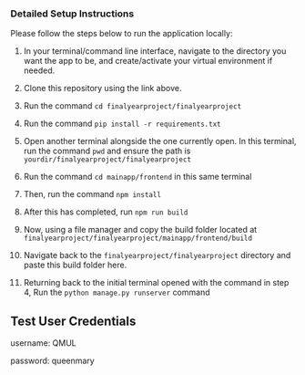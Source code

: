 ### Detailed Setup Instructions
Please follow the steps below to run the application locally:
1.  In your terminal/command line interface, navigate to the directory you want the app to be, and create/activate your virtual environment if needed.
2. Clone this repository using the link above. 
3.  Run the command `cd finalyearproject/finalyearproject` 
4. Run the command `pip install -r requirements.txt`

5. Open another terminal alongside the one currently open. In this terminal, run the command `pwd` and ensure the path is `yourdir/finalyearproject/finalyearproject`
6. Run the command `cd mainapp/frontend` in this same terminal
7. Then, run the command `npm install`
8.  After this has completed, run `npm run build`
9.  Now, using a file manager and copy the build folder located at `finalyearproject/finalyearproject/mainapp/frontend/build`
10. Navigate back to the `finalyearproject/finalyearproject` directory and paste this build folder here.
11. Returning back to the initial terminal opened with the command in step 4, Run the `python manage.py runserver` command 

## Test User Credentials
username: QMUL 

password: queenmary

